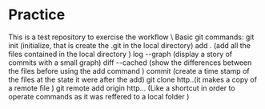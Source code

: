 # Practice
This is a test repository to exercise the workflow \\
Basic git commands:
git init (initialize, that is create the .git in the local directory) 
    add . (add all the files contained in the local directory )
    log --graph (display a story of commits with a small graph)
    diff --cached (show the differences between the files before using the add command )
    commit (create a time stamp of the files at the state it were after the add)
git clone http..(it makes  a copy of a remote file )
git remote add origin http... (Like a shortcut in order to operate commands as it was reffered 
                               to a local folder )
